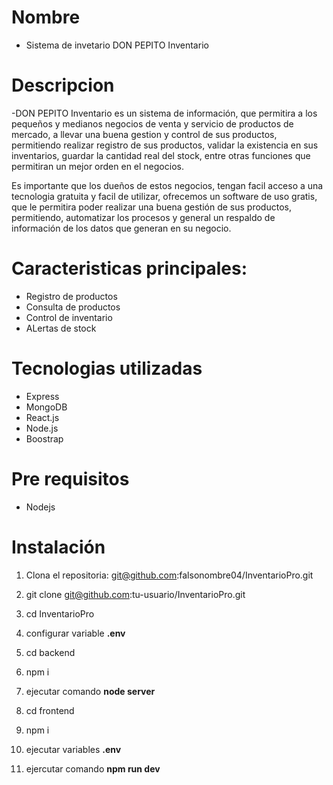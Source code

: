 # Nombre
- Sistema de invetario DON PEPITO Inventario
# Descripcion
-DON PEPITO Inventario es un sistema de información, que permitira a los pequeños y medianos negocios de venta y servicio de productos de mercado, a llevar una buena gestion y control de sus productos, permitiendo realizar registro de sus productos, validar la existencia en sus inventarios, guardar la cantidad real del stock, entre otras funciones que permitiran un mejor orden en el negocios.

Es importante que los dueños de estos negocios, tengan facil acceso a una tecnologia gratuita y facil de utilizar, ofrecemos un software de uso gratis, que le permitira poder realizar una buena gestión de sus productos, permitiendo, automatizar los procesos y general un respaldo de información de los datos que generan en su negocio.

# Caracteristicas principales:
- Registro de productos
- Consulta de productos
- Control de inventario
- ALertas de stock

# Tecnologias utilizadas
- Express
- MongoDB
- React.js
- Node.js
- Boostrap

# Pre requisitos

- Nodejs

# Instalación
1.  Clona el repositoria: git@github.com:falsonombre04/InventarioPro.git

2. git clone git@github.com:tu-usuario/InventarioPro.git

3. cd InventarioPro

4. configurar variable **.env**

5. cd backend

6. npm i

7. ejecutar comando **node server**

8. cd frontend

9. npm i

10. ejecutar variables **.env**

11. ejercutar comando **npm run dev**

